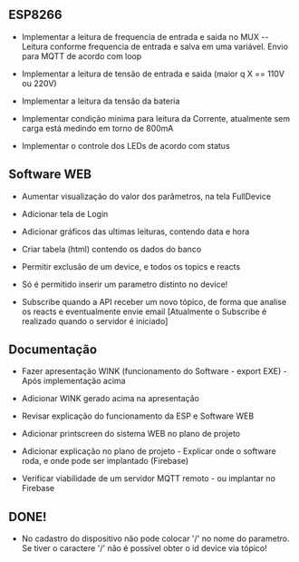 ## ESP8266

* Implementar a leitura de frequencia de entrada e saida no MUX -- Leitura conforme frequencia de entrada e salva em uma variável. Envio para MQTT de acordo com loop

* Implementar a leitura de tensão de entrada e saida (maior q X == 110V ou 220V)

* Implementar a leitura da tensão da bateria

* Implementar condição minima para leitura da Corrente, atualmente sem carga está medindo em torno de 800mA

* Implementar o controle dos LEDs de acordo com status

## Software WEB

* Aumentar visualização do valor dos parâmetros, na tela FullDevice

* Adicionar tela de Login

* Adicionar gráficos das ultimas leituras, contendo data e hora

* Criar tabela (html) contendo os dados do banco

* Permitir exclusão de um device, e todos os topics e reacts

* Só é permitido inserir um parametro distinto no device!

* Subscribe quando a API receber um novo tópico, de forma que analise os reacts e eventualmente envie email 
[Atualmente o Subscribe é realizado quando o servidor é iniciado]

## Documentação

* Fazer apresentação WINK (funcionamento do Software - export EXE) - Após implementação acima

* Adicionar WINK gerado acima na apresentação

* Revisar explicação do funcionamento da ESP e Software WEB

* Adicionar printscreen do sistema WEB no plano de projeto

* Adicionar explicação no plano de projeto - Explicar onde o software roda, e onde pode ser implantado (Firebase)

* Verificar viabilidade de um servidor MQTT remoto - ou implantar no Firebase

## DONE!

* No cadastro do dispositivo não pode colocar '/' no nome do parametro. Se tiver o caractere '/' não é possível obter o id
device via tópico!